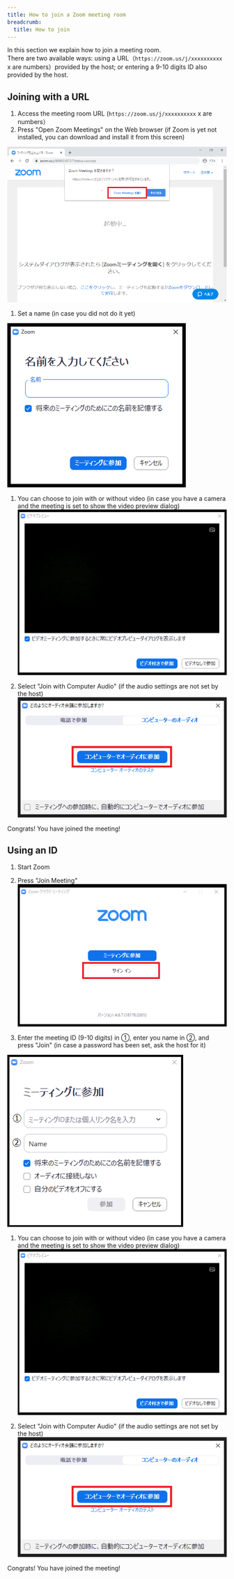 ```yaml
---
title: How to join a Zoom meeting room
breadcrumb:
  title: How to join
---
```


In this section we explain how to join a meeting room.  
There are two available ways: using a URL（`https://zoom.us/j/xxxxxxxxxx` x are numbers）provided by the host; or entering a 9-10 digits ID also provided by the host.



## Joining with a URL
1. Access the meeting room URL (`https://zoom.us/j/xxxxxxxxxx` x are numbers）
1. Press "Open Zoom Meetings" on the Web browser (if Zoom is yet not installed, you can download and install it from this screen)  


  ![](pc_url_browser.png) 
    
1. Set a name (in case you did not do it yet)


  ![](pc_url_name.png)
    
1. You can choose to join with or without video (in case you have a camera and the meeting is set to show the video preview dialog)  
  ![](pc_camera.png)
  
1. Select "Join with Computer Audio" (if the audio settings are not set by the host)  
  ![](pc_mic.png)
  
Congrats! You have joined the meeting!



## Using an ID
1. Start Zoom
1. Press "Join Meeting"
  ![](pc_id_top.png)
  
1. Enter the meeting ID (9-10 digits) in ①, enter you name in ②, and press "Join" (in case a password has been set, ask the host for it)


  ![](pc_id_join_add.png)
  
1. You can choose to join with or without video (in case you have a camera and the meeting is set to show the video preview dialog)    ![](pc_camera.png)
  
1. Select "Join with Computer Audio" (if the audio settings are not set by the host)    
  ![](pc_mic.png)
  
Congrats! You have joined the meeting!




